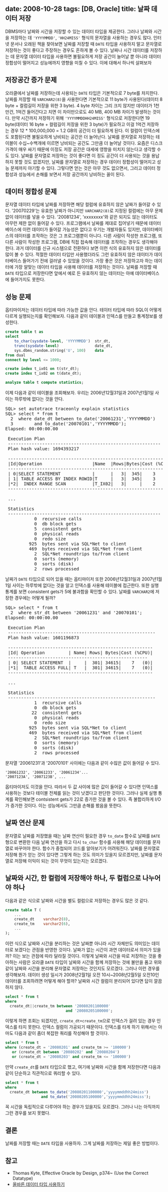 date: 2008-10-28
tags: [DB, Oracle]
title: 날짜 데이터 저장
---
DBMS마다 날짜와 시간을 저장할 수 있는 데이터 타입을 제공한다. 그러나 날짜와 시간을 저장하는 데 `'YYYYMMDD'`, `'HH24MISS'` 형식의 문자열을 사용하는 경우도 많다. 인터넷 문서나 오래된 책을 찾아보면 날짜를 저장할 때 `DATE` 타입을 사용하지 말고 문자열로 저장하는 것이 좋다고 주장하는 경우도 흔하게 볼 수 있다. 날짜나 시간 데이터를 저장하는 데 문자열 데이터 타입을 사용하면 불필요하게 저장 공간이 늘어날 뿐 아니라 데이터 정합성이 떨어지고 성능에까지 영향을 미칠 수 있다. 이에 대해서 하나씩 살펴보자
<!--more-->

## 저장공간 증가 문제
오라클에서 날짜를 저장하는데 사용되는 `DATE` 타입은 기본적으로 7 byte를 차지한다. 날짜를 저장할 때 `VARCHAR2(8)`을 사용한다면 기본적으로 11 byte가 사용된다(데이터 8 byte + 컬럼길이 저장을 위한 3 byte). 4 byte 차이는 그리 크지 않지만 데이터가 1천만건, 1억건 들어간다고 치면 이 차이만으로도 40 MB, 400 MB 차이가 발생하는 것이다. 만약 시간까지 저장하기 위해 `'YYYYMMDDHH24MISS'` 형식으로 저장한다면 19 byte(데이터 16 byte + 컬럼길이 저장을 위한 3 byte)가 필요하고 이걸 1억건 저장하는 경우 12 * 100,000,000 = 1.2 GB의 공간이 더 필요하게 된다. 이 컬럼이 인덱스에도 포함된다면 불필요하게 낭비되는 공간은 더 늘어난다. 날짜를 문자열로 저장하는 테이블이 수십~수백개에 이르면 낭비되는 공간도 그만큼 더 늘어날 것이다. 요즘은 디스크 가격이 매우 싸기 때문에 이정도 저장 공간은 대세에 영향을 미치지 않는다고 생각할 수도 있다. 날짜를 문자열로 저장하는 것이 좋다면 이 정도 공간이 더 사용되는 것을 용납하지 못할 것도 없겠지만, 날짜를 문자열로 저장하는 경우 데이터 정합성이 떨어지고 성능 문제까지 야기할 수 있다. 그렇다면 얻는 것은 아무 것도 없으면서, 그리고 데이터 정합성과 성능에서 손해를 보면서 저장 공간까지 낭비하는 꼴이 된다.

## 데이터 정합성 문제
문자열 데이터 타입에 날짜를 저장하면 해당 컬럼에 유효하지 않은 날짜가 들어갈 수 있다. '20070229'는 유효한 날짜가 아니지만 `VARCHAR2(8)`로 지정된 컬럼에는 아무 문제없이 데이터를 넣을 수 있다. '20081234', 'xxxxxxxx'와 같은 되지도 않는 데이터도 아무런 제한 없이 들어갈 수 있다. 프로그램에서 날짜를 제대로 집어넣기 때문에 데이터베이스에 이런 데이터가 들어갈 가능성은 없다고 우기는 개발자들도 있지만, 데이터베이스의 데이터를 조작하는 것은 그 프로그램뿐이 아니다. 다른 사람이 작성한 프로그램, 또 다른 사람이 작성한 프로그램, DB에 직접 접속해 데이터를 조작하는 경우도 생각해야 한다. 과거 데이터를 신규 시스템으로 전환하다 보면 이런 식의 유효하지 않은 데이터를 많이 볼 수 있다. 적절한 데이터 타입만 사용했더라도 그런 유효하지 않은 데이터가 데이터베이스 들어가기 전에 걸러낼 수 있었을 것이다. 가장 좋은 것은 저장하고자 하는 데이터에 가장 알맞는 데이터 타입을 사용해 데이터를 저장하는 것이다. 날짜를 저장할 때 `DATE` 타입으로 저장한다면 앞에서 예로 든 유효하지 않는 데이터는 아예 데이터베이스에 들어가지도 못한다.

## 성능 문제
옵티마이저는 데이터 타입에 따라 가능한 값을 안다. 테이터 타입에 따라 SQL이 어떻게 다르게 실행되는지를 확인해보자. 다음과 같이 테이블과 인덱스를 만들고 통계정보를 생성한다.

```sql
create table t as
select
    to_char(sysdate-level, 'YYYYMMDD')  str_dt,
    trunc(sysdate-level)                date_dt,
    sys.dbms_random.string('U', 100)    data
from dual
connect by level <= 1000;

create index t_ix01 on t(str_dt);
create index t_ix02 on t(date_dt);

analyze table t compute statistics;
```

이제 다음과 같이 테이블을 조회해보자. 우리는 2006년12월31일과 2007년1월1일 사이는 하루밖에 없다는 것을 안다.

<pre class="console">
SQL> set autotrace traceonly explain statistics
SQL> select * from t
  2  where date_dt between to_date('20061231','YYYYMMDD')
  3        and to_date('20070101','YYYYMMDD');
Elapsed: 00:00:00.00

 Execution Plan
 ----------------------------------------------------------
 Plan hash value: 1694393217

 ---------------------------------------------------------------
 |Id|Operation                   |Name  |Rows|Bytes|Cost (%CPU)|
 --------------------------------------------------------------
 | 0|SELECT STATEMENT            |      |   3|  345|    3   (0)|
 | 1| TABLE ACCESS BY INDEX ROWID|T     |   3|  345|    3   (0)|
 |*2|  INDEX RANGE SCAN          |T_IX02|   3|     |    2   (0)|
 ---------------------------------------------------------------

 ...

 Statistics
 ----------------------------------------------------------
           0  recursive calls
           0  db block gets
           5  consistent gets
           0  physical reads
           0  redo size
         925  bytes sent via SQL*Net to client
         469  bytes received via SQL*Net from client
           2  SQL*Net roundtrips to/from client
           0  sorts (memory)
           0  sorts (disk)
           2  rows processed
</pre>

날짜가 `DATE` 타입으로 되어 있을 때는 옵티마이저 또한 2006년12월31일과 2007년1월1일 사이는 하루밖에 없다는 것을 알고 인덱스를 사용해 테이블에 접근한다. 또한 실행 통계를 보면 consistent gets가 5에 불과함을 확인할 수 있다. 날짜를 `VARCHAR2`에 저장한 경우에는 어떻게 될까?

<pre class="console">
SQL> select * from t
  2  where str_dt between '20061231' and '20070101';
Elapsed: 00:00:00.00

 Execution Plan
 --------------------------------------------------------
 Plan hash value: 1601196873

 -------------------------------------------------------
 |Id| Operation         | Name| Rows| Bytes|Cost (%CPU)|
 -----------------------------------------------------
 | 0| SELECT STATEMENT  |     |  301| 34615|    7   (0)|
 |*1|  TABLE ACCESS FULL| T   |  301| 34615|    7   (0)|
 -------------------------------------------------------

 ...

 Statistics
 --------------------------------------------------------
           1  recursive calls
           0  db block gets
          22  consistent gets
           0  physical reads
           0  redo size
         925  bytes sent via SQL*Net to client
         469  bytes received via SQL*Net from client
           2  SQL*Net roundtrips to/from client
           0  sorts (memory)
           0  sorts (disk)
           2  rows processed
</pre>

문자열 '20061231'과 '20070101' 사이에는 다음과 같이 수많은 값이 들어갈 수 있다.

```
'20061232', '20061233', '20061234'...
'2007123A', '2007123B', ...
```

옵티마이저도 이것을 안다. 따라서 두 값 사이에 많은 값이 들어갈 수 있다면 인덱스를 사용하는 것보다 테이블 전체를 읽는 것이 낫겠다고 판단한 것이다. 그러나 실제 실행 통계를 확인해보면 contsistent gets가 22로 증가한 것을 볼 수 있다. 즉 불합리하게 I/O가 증가한 것이다. 이는 성능에서도 그만큼 손해를 봤음을 뜻한다.

## 날짜 연산 문제
문자열로 날짜를 저장했을 때는 날짜 연산이 필요한 경우 `to_date` 함수로 날짜를 `DATE` 형으로 변환한 다음 날짜 연산을 하고 다시 `to_char` 함수를 사용해 해당 데이터를 문자열로 바꾸어야 한다. 함수가 중첩되어 코드를 알아보기가 어려워진다. 날짜를 문자열로 저장해 뭔가 얻는 것이 있다면 그렇게 하는 것도 의미가 있을지 모르겠지만, 날짜를 문자열로 저장해 이익이 되는 것이 무엇이 있는지는 모르겠다.

## 날짜와 시간, 한 컬럼에 저장해야 하나, 두 컬럼으로 나누어야 하나
다음과 같은 식으로 날짜와 시간을 별도 컬럼으로 저장하는 경우도 많은 것 같다.

```sql
create table T (
    ...
    create_dt    varchar2(8),
    create_tm    varchar2(6),
    ...
);
```

이런 식으로 날짜와 시간을 분리하는 것은 날짜뿐 아니라 시간 자체만도 의미있는 데이터로 보겠다는 관점을 반영한 것이다. 날짜가 없는 시간이 과연 데이터로서 의미가 있을까? 이는 보는 관점에 따라 달라질 것이다. 이렇게 날짜와 시간을 따로 저장하는 것을 좋아하는 사람은 오라클 `DATE` 타입이 날짜와 시간을 함께 저장하는 것에 불만을 품고 위와 같이 날짜와 시간을 분리해 문자열로 저장하는 것인지도 모르겠다. 그러나 이런 경우를 생각해보자. 데이터 생성 일시가 2008년2월1일 오전 10시~2008년2월5일 오전10인 데이터를 조회하려면 어떻게 해야 할까? 날짜와 시간 컬럼이 분리되어 있다면 답이 깔끔하지 않다.

```sql
select * from t
where
  create_dt||create_tm between '20080201100000'
                           and '20080205100000';
```

이렇게 하면 조회는 되겠지만, `create_dt+create_tm`으로 인덱스가 걸려 있는 경우 인덱스를 타지 못한다. 인덱스 컬럼이 가공되기 때문이다. 인덱스를 타게 하기 위해서는 아마도 다음과 같이 좀더 복잡한 쿼리를 작성해야 할 것이다.

```sql
select * from t
where (create_dt = '20080201' and create_tm >= '100000')
   or (create_dt between '20080202' and '20080204')
   or (create_dt = '20080203' and create_tm <= '100000')
```

만약 `create_dt`를 `DATE` 타입으로 했고, 여기에 날짜와 시간을 함께 저장한다면 다음과 같이 단순하고 직관적으로 쿼리할 수 있다.

```sql
select * from t
where
  create_dt between to_date('20080201100000','yyyymmddhh24miss')
                and to_date('20080205100000','yyyymmddhh24miss');
```

꼭 시간을 독립적으로 다루어야 하는 경우가 있을지도 모르겠다. 그러나 나는 아직까지 그런 경우를 보지 못했다.

## 결론
날짜를 저장할 때는 `DATE` 타입을 사용하자. 그게 날짜를 저장하는 제일 좋은 방법이다.

## 참고
* Thomas Kyte, Effective Oracle by Design, p374~ (Use the Correct Datatype)
* [올바른 데이터 타입 사용하기](/2008/data-type/)
